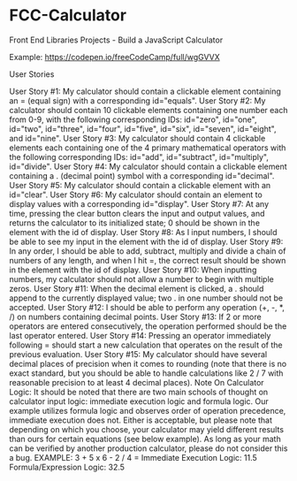 # FCC-Calculator
Front End Libraries Projects - Build a JavaScript Calculator

Example: https://codepen.io/freeCodeCamp/full/wgGVVX

User Stories

User Story #1: My calculator should contain a clickable element containing an = (equal sign) with a corresponding id="equals".
User Story #2: My calculator should contain 10 clickable elements containing one number each from 0-9, with the following corresponding IDs: id="zero", id="one", id="two", id="three", id="four", id="five", id="six", id="seven", id="eight", and id="nine".
User Story #3: My calculator should contain 4 clickable elements each containing one of the 4 primary mathematical operators with the following corresponding IDs: id="add", id="subtract", id="multiply", id="divide".
User Story #4: My calculator should contain a clickable element containing a . (decimal point) symbol with a corresponding id="decimal".
User Story #5: My calculator should contain a clickable element with an id="clear".
User Story #6: My calculator should contain an element to display values with a corresponding id="display".
User Story #7: At any time, pressing the clear button clears the input and output values, and returns the calculator to its initialized state; 0 should be shown in the element with the id of display.
User Story #8: As I input numbers, I should be able to see my input in the element with the id of display.
User Story #9: In any order, I should be able to add, subtract, multiply and divide a chain of numbers of any length, and when I hit =, the correct result should be shown in the element with the id of display.
User Story #10: When inputting numbers, my calculator should not allow a number to begin with multiple zeros.
User Story #11: When the decimal element is clicked, a . should append to the currently displayed value; two . in one number should not be accepted.
User Story #12: I should be able to perform any operation (+, -, *, /) on numbers containing decimal points.
User Story #13: If 2 or more operators are entered consecutively, the operation performed should be the last operator entered.
User Story #14: Pressing an operator immediately following = should start a new calculation that operates on the result of the previous evaluation.
User Story #15: My calculator should have several decimal places of precision when it comes to rounding (note that there is no exact standard, but you should be able to handle calculations like 2 / 7 with reasonable precision to at least 4 decimal places).
Note On Calculator Logic: It should be noted that there are two main schools of thought on calculator input logic: immediate execution logic and formula logic. Our example utilizes formula logic and observes order of operation precedence, immediate execution does not. Either is acceptable, but please note that depending on which you choose, your calculator may yield different results than ours for certain equations (see below example). As long as your math can be verified by another production calculator, please do not consider this a bug.
EXAMPLE: 3 + 5 x 6 - 2 / 4 =
Immediate Execution Logic: 11.5
Formula/Expression Logic: 32.5
